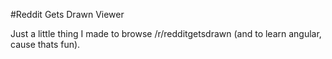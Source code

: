 #Reddit Gets Drawn Viewer

Just a little thing I made to browse /r/redditgetsdrawn (and to learn angular, cause thats fun).